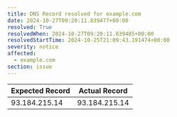 ```yaml
---
title: DNS Record resolved for example.com
date: 2024-10-27T09:20:11.839477+00:00
resolved: True
resolvedWhen: 2024-10-27T09:20:11.839485+00:00
resolvedStartTime: 2024-10-25T21:09:43.191474+00:00
severity: notice
affected:
  - example.com
section: issue
---
```


| Expected Record  | Actual Record  |
|------------------|----------------|
| 93.184.215.14 | 93.184.215.14 |
